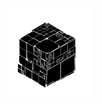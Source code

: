 
<div align="center">
  <a rel="nofollow" href="https://github.com/l34-n/Redes_de_Computadores/blob/main/main.gif">
    <img width="27%" src="./main.gif">
  </a>
</div>

